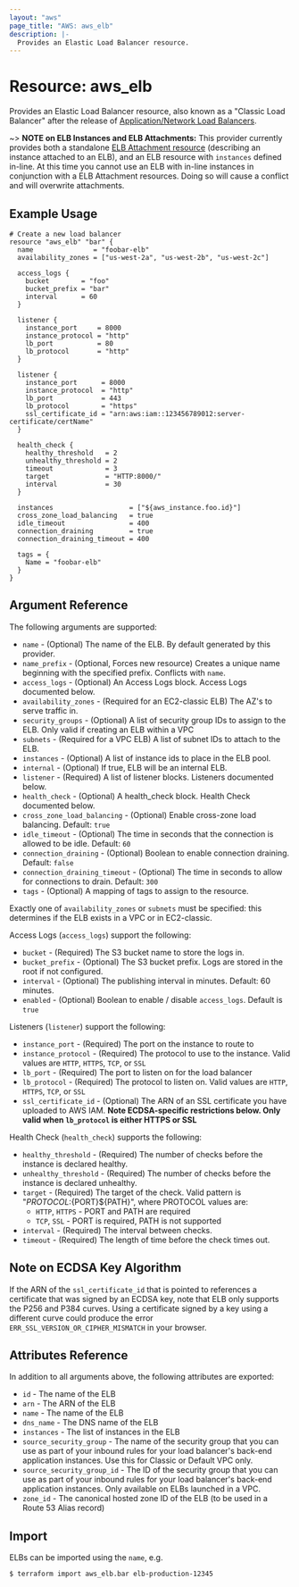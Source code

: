 ```yaml
---
layout: "aws"
page_title: "AWS: aws_elb"
description: |-
  Provides an Elastic Load Balancer resource.
---
```


# Resource: aws_elb

Provides an Elastic Load Balancer resource, also known as a "Classic
Load Balancer" after the release of
[Application/Network Load Balancers](/docs/providers/aws/r/lb.html).

~> **NOTE on ELB Instances and ELB Attachments:** This provider currently
provides both a standalone [ELB Attachment resource](elb_attachment.html)
(describing an instance attached to an ELB), and an ELB resource with
`instances` defined in-line. At this time you cannot use an ELB with in-line
instances in conjunction with a ELB Attachment resources. Doing so will cause a
conflict and will overwrite attachments.

## Example Usage

```hcl
# Create a new load balancer
resource "aws_elb" "bar" {
  name               = "foobar-elb"
  availability_zones = ["us-west-2a", "us-west-2b", "us-west-2c"]

  access_logs {
    bucket        = "foo"
    bucket_prefix = "bar"
    interval      = 60
  }

  listener {
    instance_port     = 8000
    instance_protocol = "http"
    lb_port           = 80
    lb_protocol       = "http"
  }

  listener {
    instance_port      = 8000
    instance_protocol  = "http"
    lb_port            = 443
    lb_protocol        = "https"
    ssl_certificate_id = "arn:aws:iam::123456789012:server-certificate/certName"
  }

  health_check {
    healthy_threshold   = 2
    unhealthy_threshold = 2
    timeout             = 3
    target              = "HTTP:8000/"
    interval            = 30
  }

  instances                   = ["${aws_instance.foo.id}"]
  cross_zone_load_balancing   = true
  idle_timeout                = 400
  connection_draining         = true
  connection_draining_timeout = 400

  tags = {
    Name = "foobar-elb"
  }
}
```

## Argument Reference

The following arguments are supported:

* `name` - (Optional) The name of the ELB. By default generated by this provider.
* `name_prefix` - (Optional, Forces new resource) Creates a unique name beginning with the specified
  prefix. Conflicts with `name`.
* `access_logs` - (Optional) An Access Logs block. Access Logs documented below.
* `availability_zones` - (Required for an EC2-classic ELB) The AZ's to serve traffic in.
* `security_groups` - (Optional) A list of security group IDs to assign to the ELB.
  Only valid if creating an ELB within a VPC
* `subnets` - (Required for a VPC ELB) A list of subnet IDs to attach to the ELB.
* `instances` - (Optional) A list of instance ids to place in the ELB pool.
* `internal` - (Optional) If true, ELB will be an internal ELB.
* `listener` - (Required) A list of listener blocks. Listeners documented below.
* `health_check` - (Optional) A health_check block. Health Check documented below.
* `cross_zone_load_balancing` - (Optional) Enable cross-zone load balancing. Default: `true`
* `idle_timeout` - (Optional) The time in seconds that the connection is allowed to be idle. Default: `60`
* `connection_draining` - (Optional) Boolean to enable connection draining. Default: `false`
* `connection_draining_timeout` - (Optional) The time in seconds to allow for connections to drain. Default: `300`
* `tags` - (Optional) A mapping of tags to assign to the resource.

Exactly one of `availability_zones` or `subnets` must be specified: this
determines if the ELB exists in a VPC or in EC2-classic.

Access Logs (`access_logs`) support the following:

* `bucket` - (Required) The S3 bucket name to store the logs in.
* `bucket_prefix` - (Optional) The S3 bucket prefix. Logs are stored in the root if not configured.
* `interval` - (Optional) The publishing interval in minutes. Default: 60 minutes.
* `enabled` - (Optional) Boolean to enable / disable `access_logs`. Default is `true`

Listeners (`listener`) support the following:

* `instance_port` - (Required) The port on the instance to route to
* `instance_protocol` - (Required) The protocol to use to the instance. Valid
  values are `HTTP`, `HTTPS`, `TCP`, or `SSL`
* `lb_port` - (Required) The port to listen on for the load balancer
* `lb_protocol` - (Required) The protocol to listen on. Valid values are `HTTP`,
  `HTTPS`, `TCP`, or `SSL`
* `ssl_certificate_id` - (Optional) The ARN of an SSL certificate you have
uploaded to AWS IAM. **Note ECDSA-specific restrictions below.  Only valid when `lb_protocol` is either HTTPS or SSL**

Health Check (`health_check`) supports the following:

* `healthy_threshold` - (Required) The number of checks before the instance is declared healthy.
* `unhealthy_threshold` - (Required) The number of checks before the instance is declared unhealthy.
* `target` - (Required) The target of the check. Valid pattern is "${PROTOCOL}:${PORT}${PATH}", where PROTOCOL
  values are:
  * `HTTP`, `HTTPS` - PORT and PATH are required
  * `TCP`, `SSL` - PORT is required, PATH is not supported
* `interval` - (Required) The interval between checks.
* `timeout` - (Required) The length of time before the check times out.

## Note on ECDSA Key Algorithm

If the ARN of the `ssl_certificate_id` that is pointed to references a
certificate that was signed by an ECDSA key, note that ELB only supports the
P256 and P384 curves.  Using a certificate signed by a key using a different
curve could produce the error `ERR_SSL_VERSION_OR_CIPHER_MISMATCH` in your
browser.

## Attributes Reference

In addition to all arguments above, the following attributes are exported:

* `id` - The name of the ELB
* `arn` - The ARN of the ELB
* `name` - The name of the ELB
* `dns_name` - The DNS name of the ELB
* `instances` - The list of instances in the ELB
* `source_security_group` - The name of the security group that you can use as
  part of your inbound rules for your load balancer's back-end application
  instances. Use this for Classic or Default VPC only.
* `source_security_group_id` - The ID of the security group that you can use as
  part of your inbound rules for your load balancer's back-end application
  instances. Only available on ELBs launched in a VPC.
* `zone_id` - The canonical hosted zone ID of the ELB (to be used in a Route 53 Alias record)

## Import

ELBs can be imported using the `name`, e.g.

```
$ terraform import aws_elb.bar elb-production-12345
```
